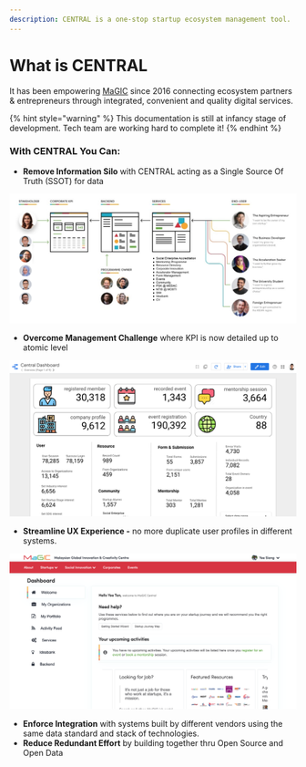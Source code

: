 ```yaml
---
description: CENTRAL is a one-stop startup ecosystem management tool.
---
```


# What is CENTRAL

It has been empowering [MaGIC](https://mymagic.my) since 2016 connecting ecosystem partners & entrepreneurs through integrated, convenient and quality digital services.

{% hint style="warning" %}
This documentation is still at infancy stage of development. Tech team are working hard to complete it!
{% endhint %}

### With CENTRAL You Can:

* **Remove Information Silo** with CENTRAL acting as a Single Source Of Truth \(SSOT\) for data

![](.gitbook/assets/screenshot-2021-02-08-at-10.33.37-am.png)

* **Overcome Management Challenge** where KPI is now detailed up to atomic level

![](.gitbook/assets/screenshot-2021-02-08-at-5.29.51-pm.png)

* **Streamline UX Experience -** no more duplicate user profiles in different systems.

![](.gitbook/assets/screenshot-2021-02-08-at-10.06.58-am.png)

* **Enforce Integration** with systems built by different vendors using the same data standard and stack of technologies.
* **Reduce Redundant Effort** by building together thru Open Source and Open Data 



